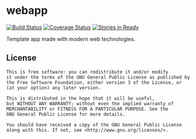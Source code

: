 # webapp

[![Build Status](https://travis-ci.org/medien-dresden/webapp.png?branch=develop)](https://travis-ci.org/medien-dresden/webapp)
[![Coverage Status](https://coveralls.io/repos/medien-dresden/webapp/badge.png?branch=develop)](https://coveralls.io/r/medien-dresden/webapp?branch=develop)
[![Stories in Ready](https://badge.waffle.io/medien-dresden/webapp.png?label=ready&title=stories%20ready)](http://waffle.io/medien-dresden/webapp)

Template app made with modern web technologies.

## License

    This is free software: you can redistribute it and/or modify
    it under the terms of the GNU General Public License as published by
    the Free Software Foundation, either version 3 of the License, or
    (at your option) any later version.

    This is distributed in the hope that it will be useful,
    but WITHOUT ANY WARRANTY; without even the implied warranty of
    MERCHANTABILITY or FITNESS FOR A PARTICULAR PURPOSE. See the
    GNU General Public License for more details.

    You should have received a copy of the GNU General Public License
    along with this. If not, see <http://www.gnu.org/licenses/>.
